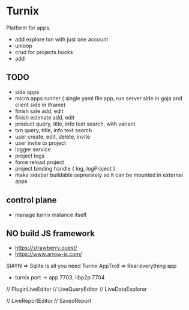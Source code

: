 # Turnix

Platform for apps.


- add explore txn with just one account
- unloop
- crud for projects hooks
- add 

## TODO

- side apps
- micro apps runner ( single yaml file app, run server side in goja and client side in iframe)
- finish sale add, edit
- finish estimate add, edit
- product query, title, info  text search, with variant
- txn query, title, info  text search
- user create, edit, delete, invite
- user invite to project
- logger service
- project logs
- force reload project
- project binding handle { log, logProject }
- make sidebar buildable seprerately so it can be mounted in external apps

## control plane

- manage turnix instance itself


## NO build JS framework

- https://strawberry.quest/
- https://www.arrow-js.com/


SIAYN => Sqlite is all you need
Turnix
AppTroll => Real everything app

- turnix port -> app 7703, libp2p 7704



// PluginLiveEditor
// LiveQueryEditor
// LiveDataExplorer

// LiveReportEditor
// SavedReport